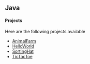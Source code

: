 ## Java

#### Projects

Here are the following projects available

- [AnimalFarm](AnimalFarm/AnimalFarm.java)
- [HelloWorld](HelloWorld/HelloWorld.java)
- [SortingHat](SortingHat/SortingHat.java)
- [TicTacToe](TicTacToe/TicTacToe.java)